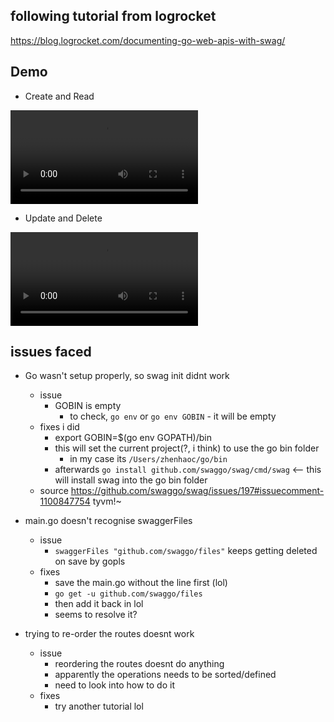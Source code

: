 ## following tutorial from logrocket

https://blog.logrocket.com/documenting-go-web-apis-with-swag/

## Demo
- Create and Read
<video src="https://user-images.githubusercontent.com/16322250/190625180-27e346a1-a7b5-4e40-8a2c-d714d0ebac1f.mov" controls="controls" style="max-width: 720px;">
  </video>

- Update and Delete
<video src="https://user-images.githubusercontent.com/16322250/190625314-d00c4f59-6fee-44cb-9c6b-34040b17cc78.mov" controls="controls" style="max-width: 720px;">
  </video>

## issues faced

- Go wasn't setup properly, so swag init didnt work

  - issue
    - GOBIN is empty
      - to check, `go env` or `go env GOBIN` - it will be empty
  - fixes i did
    - export GOBIN=$(go env GOPATH)/bin
    - this will set the current project(?, i think) to use the go bin folder
      - in my case its `/Users/zhenhaoc/go/bin`
    - afterwards `go install github.com/swaggo/swag/cmd/swag` <-- this will install swag into the go bin folder
  - source https://github.com/swaggo/swag/issues/197#issuecomment-1100847754 tyvm!~

- main.go doesn't recognise swaggerFiles

  - issue
    - `swaggerFiles "github.com/swaggo/files"` keeps getting deleted on save by gopls
  - fixes
    - save the main.go without the line first (lol)
    - `go get -u github.com/swaggo/files`
    - then add it back in lol
    - seems to resolve it?

- trying to re-order the routes doesnt work
  - issue
    - reordering the routes doesnt do anything
    - apparently the operations needs to be sorted/defined
    - need to look into how to do it
  - fixes
    - try another tutorial lol
